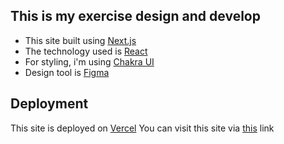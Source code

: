 ## This is my exercise design and develop

- This site built using [Next.js](https://nextjs.org/)
- The technology used is [React](https://reactjs.org)
- For styling, i'm using [Chakra UI](https://chakra-ui.com)
- Design tool is [Figma](https://figma.com)

## Deployment

This site is deployed on [Vercel](https://vercel.com)
You can visit this site via [this](https://health-tree.vercel.app) link
